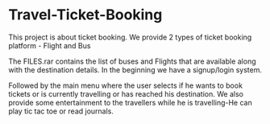 # Travel-Ticket-Booking
This project is about ticket booking. We provide 2 types of ticket booking platform - Flight and Bus

The FILES.rar contains the list of buses and Flights that are available along with the destination details. In the beginning we have a signup/login system.

Followed by the main menu where the user selects if he wants to book tickets or is currently travelling or has reached his destination.
We also provide some entertainment to the travellers while he is travelling-He can play tic tac toe or read journals.
